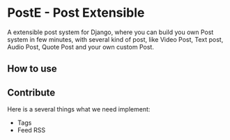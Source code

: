 PostE - Post Extensible
=======================

A extensible post system for Django, where you can build you own Post 
system in few minutes, with several kind of post, like Video Post, Text post, 
Audio Post, Quote Post and your own custom Post.

How to use
----------

Contribute
----------

Here is a several things what we need implement:

- Tags
- Feed RSS